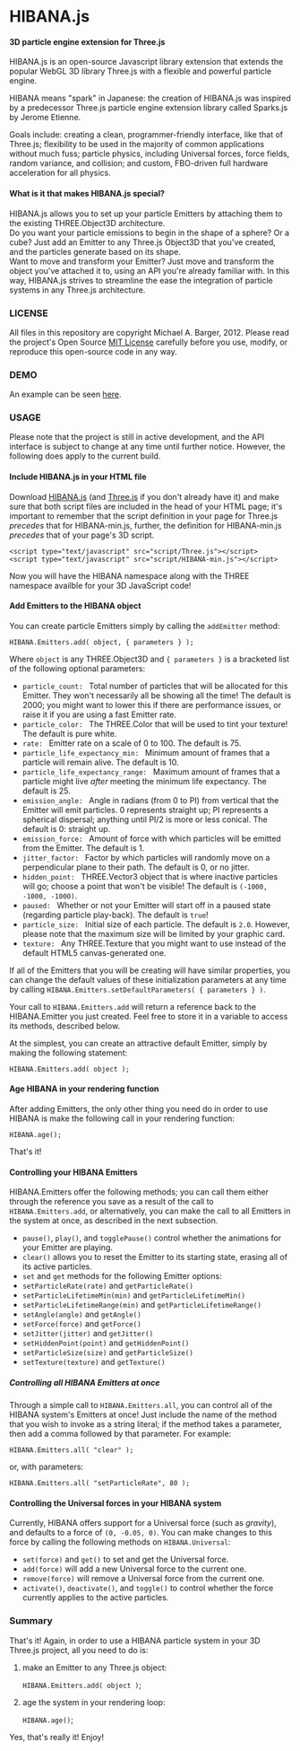 HIBANA.js
=========

#### 3D particle engine extension for Three.js ####
HIBANA.js is an open-source Javascript library extension that extends the popular WebGL 3D library Three.js with a flexible and powerful particle engine. 

HIBANA means "spark" in Japanese: the creation of HIBANA.js was inspired by a predecessor Three.js particle engine extension library called Sparks.js by Jerome Etienne.

Goals include: creating a clean, programmer-friendly interface, like that of Three.js; flexibility to be used in the majority of common applications without much fuss; particle physics, including Universal forces, force fields, random variance, and collision; and custom, FBO-driven full hardware acceleration for all physics.

#### What is it that makes HIBANA.js special? ####
HIBANA.js allows you to set up your particle Emitters by attaching them to the existing THREE.Object3D architecture.   
Do you want your particle emissions to begin in the shape of a sphere? Or a cube? Just add an Emitter to any Three.js Object3D that you've created, and the particles generate based on its shape.  
Want to move and transform your Emitter? Just move and transform the object you've attached it to, using an API you're already familiar with.
In this way, HIBANA.js strives to streamline the ease the integration of particle systems in any Three.js architecture.

### LICENSE ###
All files in this repository are copyright Michael A. Barger, 2012. Please read the project's Open Source [MIT License](https://github.com/MichaelABarger/HIBANA.js/blob/master/LICENSE) carefully before you use, modify, or reproduce this open-source code in any way.

### DEMO ###
An example can be seen [here](http://michaelabarger.github.com/examples/HIBANA-test.html).

### USAGE ###
Please note that the project is still in active development, and the API interface is subject to change at any time until further notice. However, the following does apply to the current build.

#### Include HIBANA.js in your HTML file ####
Download [HIBANA.js](https://https://github.com/MichaelABarger/HIBANA.js/blob/master/build/HIBANA-min.js) (and [Three.js](https://github.com/mrdoob/three.js/blob/master/build/Three.js) if you don't already have it) and make sure that both script files are included in the head of your HTML page; it's important to remember that the script definition in your page for Three.js *precedes* that for HIBANA-min.js, further, the definition for HIBANA-min.js *precedes* that of your page's 3D script.

	<script type="text/javascript" src="script/Three.js"></script>
	<script type="text/javascript" src="script/HIBANA-min.js"></script>

Now you will have the HIBANA namespace along with the THREE namespace availble for your 3D JavaScript code!

#### Add Emitters to the HIBANA object ####
You can create particle Emitters simply by calling the `addEmitter` method:

	HIBANA.Emitters.add( object, { parameters } );
	
Where `object` is any THREE.Object3D and `{ parameters }` is a bracketed list of the following optional parameters:

- `particle_count: ` Total number of particles that will be allocated for this Emitter. They won't necessarily all be showing all the time! The default is 2000; you might want to lower this if there are performance issues, or raise it if you are using a fast Emitter rate.
- `particle_color: ` The THREE.Color that will be used to tint your texture! The default is pure white.
- `rate: ` Emitter rate on a scale of 0 to 100. The default is 75.
- `particle_life_expectancy_min: ` Minimum amount of frames that a particle will remain alive. The default is 10.
- `particle_life_expectancy_range: ` Maximum amount of frames that a particle might live *after* meeting the minimum life expectancy. The default is 25.
- `emission_angle: ` Angle in radians (from 0 to PI) from vertical that the Emitter will emit particles. 0 represents straight up; PI represents a spherical dispersal; anything until PI/2 is more or less conical. The default is 0: straight up.
- `emission_force: ` Amount of force with which particles will be emitted from the Emitter. The default is 1.
- `jitter_factor: ` Factor by which particles will randomly move on a perpendicular plane to their path. The default is 0, or no jitter.
- `hidden_point: ` THREE.Vector3 object that is where inactive particles will go; choose a point that won't be visible! The default is `(-1000, -1000, -1000)`.
- `paused: ` Whether or not your Emitter will start off in a paused state (regarding particle play-back). The default is `true`!
- `particle_size: ` Initial size of each particle. The default is `2.0`. However, please note that the maximum size will be limited by your graphic card.
- `texture: ` Any THREE.Texture that you might want to use instead of the default HTML5 canvas-generated one.

If all of the Emitters that you will be creating will have similar properties, you can change the default values of these initialization parameters at any time by calling `HIBANA.Emitters.setDefaultParameters( { parameters } )`.

Your call to `HIBANA.Emitters.add` will return a reference back to the HIBANA.Emitter you just created. Feel free to store it in a variable to access its methods, described below.

At the simplest, you can create an attractive default Emitter, simply by making the following statement:

	HIBANA.Emitters.add( object );

#### Age HIBANA in your rendering function ####
After adding Emitters, the only other thing you need do in order to use HIBANA is make the following call in your rendering function:

	HIBANA.age();

That's it!

#### Controlling your HIBANA Emitters ####
HIBANA.Emitters offer the following methods; you can call them either through the reference you save as a result of the call to `HIBANA.Emitters.add`, or alternatively, you can make the call to all Emitters in the system at once, as described in the next subsection.
- `pause()`, `play()`, and `togglePause()` control whether the animations for your Emitter are playing. 
- `clear()` allows you to reset the Emitter to its starting state, erasing all of its active particles.
- `set` and `get` methods for the following Emitter options:
- `setParticleRate(rate)` and `getParticleRate()`
- `setParticleLifetimeMin(min)` and `getParticleLifetimeMin()`
- `setParticleLifetimeRange(min)` and `getParticleLifetimeRange()`
- `setAngle(angle)` and `getAngle()`
- `setForce(force)` and `getForce()`
- `setJitter(jitter)` and `getJitter()`
- `setHiddenPoint(point)` and `getHiddenPoint()`
- `setParticleSize(size)` and `getParticleSize()`
- `setTexture(texture)` and `getTexture()`

##### Controlling all HIBANA Emitters at once #####
Through a simple call to `HIBANA.Emitters.all`, you can control all of the HIBANA system's Emitters at once! Just include the name of the method that you wish to invoke as a string literal; if the method takes a parameter, then add a comma followed by that parameter. For example:

	HIBANA.Emitters.all( "clear" );

or, with parameters:

	HIBANA.Emitters.all( "setParticleRate", 80 );

#### Controlling the Universal forces in your HIBANA system ####
Currently, HIBANA offers support for a Universal force (such as *gravity*), and defaults to a force of `(0, -0.05, 0)`. You can make changes to this force by calling the following methods on `HIBANA.Universal`:
- `set(force)` and `get()` to set and get the Universal force.
- `add(force)` will add a new Universal force to the current one.
- `remove(force)` will remove a Universal force from the current one.
- `activate()`, `deactivate()`, and `toggle()` to control whether the force currently applies to the active particles.

### Summary ###
That's it! Again, in order to use a HIBANA particle system in your 3D Three.js project, all you need to do is:

1. make an Emitter to any Three.js object:

	`HIBANA.Emitters.add( object )`;

2. age the system in your rendering loop:

	`HIBANA.age()`;

Yes, that's really it! Enjoy!

